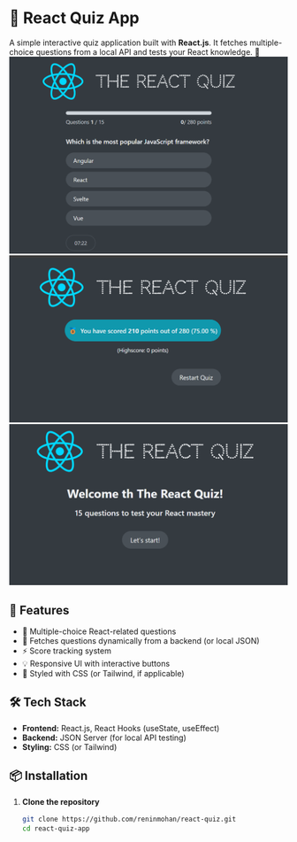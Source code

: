 # 🧠 React Quiz App

A simple interactive quiz application built with **React.js**. It fetches multiple-choice questions from a local API and tests your React knowledge. 🚀
![React Quiz App Active Screen ](images/active_screen.png)
![React Quiz App Finish Screen ](images/finish_screen.png)
![React Quiz App Start Screen ](images/start_screen.png)


## 🚀 Features

- 🎯 Multiple-choice React-related questions
- 📡 Fetches questions dynamically from a backend (or local JSON)
- ⚡ Score tracking system
- 💡 Responsive UI with interactive buttons
- 🎨 Styled with CSS (or Tailwind, if applicable)

## 🛠️ Tech Stack

- **Frontend:** React.js, React Hooks (useState, useEffect)
- **Backend:** JSON Server (for local API testing)
- **Styling:** CSS (or Tailwind)

## 📦 Installation

1. **Clone the repository**
   ```sh
   git clone https://github.com/reninmohan/react-quiz.git
   cd react-quiz-app
